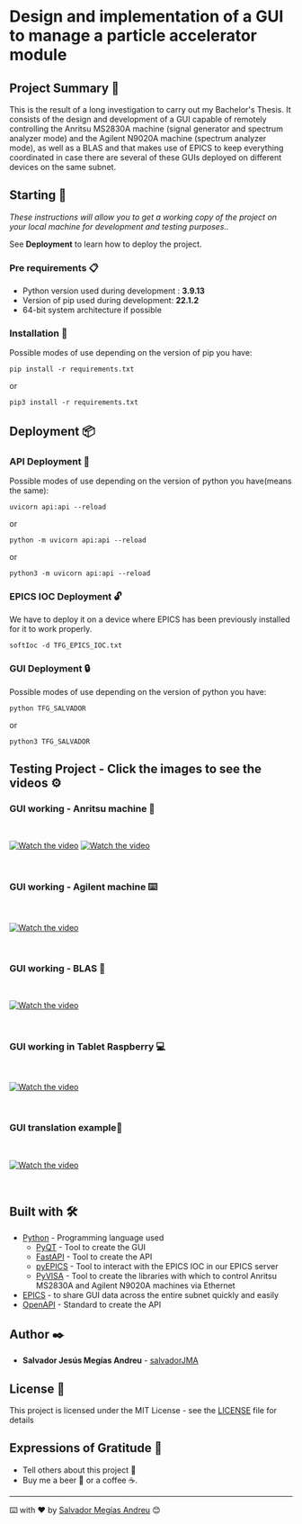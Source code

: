 # Design and implementation of a GUI to manage a particle accelerator module


## Project Summary 📃

This is the result of a long investigation to carry out my Bachelor's Thesis. It consists of the design and development of a GUI capable of remotely controlling the Anritsu MS2830A machine (signal generator and spectrum analyzer mode) and the Agilent N9020A machine (spectrum analyzer mode), as well as a BLAS and that makes use of EPICS to keep everything coordinated in case there are several of these GUIs deployed on different devices on the same subnet.

## Starting 🚀

_These instructions will allow you to get a working copy of the project on your local machine for development and testing purposes.._

See **Deployment** to learn how to deploy the project.


### Pre requirements 📋

* Python version used during development : **3.9.13**
* Version of pip used during development: **22.1.2**
* 64-bit system architecture if possible


### Installation 🔧

Possible modes of use depending on the version of pip you have:

```
pip install -r requirements.txt
```

or
```
pip3 install -r requirements.txt
```


## Deployment 📦

### API Deployment 🔑

Possible modes of use depending on the version of python you have(means the same):

```
uvicorn api:api --reload
```

or
```
python -m uvicorn api:api --reload
```
or
```
python3 -m uvicorn api:api --reload
```

### EPICS IOC Deployment 🔓

We have to deploy it on a device where EPICS has been previously installed for it to work properly.

```
softIoc -d TFG_EPICS_IOC.txt
```

### GUI Deployment 🔒

Possible modes of use depending on the version of python you have:

```
python TFG_SALVADOR
```
or
```
python3 TFG_SALVADOR
```




## Testing Project - Click the images to see the videos ⚙️

### GUI working - Anritsu machine 🔩

<br>

[![Watch the video](https://img.youtube.com/vi/EyJyEqjn67A/hqdefault.jpg)](https://youtu.be/EyJyEqjn67A)           [![Watch the video](https://img.youtube.com/vi/PJkaKhMkvzs/hqdefault.jpg)](https://youtu.be/PJkaKhMkvzs) 

<br>


### GUI working - Agilent machine ⌨️

<br>

[![Watch the video](https://img.youtube.com/vi/OBzyULWWtBo/hqdefault.jpg)](https://youtu.be/OBzyULWWtBo)

<br>

### GUI working - BLAS 🔧

<br>

[![Watch the video](https://img.youtube.com/vi/F3Cda97Ct-Y/hqdefault.jpg)](https://youtu.be/F3Cda97Ct-Y)

<br>


### GUI working in Tablet Raspberry 💻

<br>

[![Watch the video](https://img.youtube.com/vi/_QuZN7sVWnI/hqdefault.jpg)](https://youtu.be/_QuZN7sVWnI)

<br>



### GUI translation example📢

<br>

[![Watch the video](https://img.youtube.com/vi/pacES_BvcD0/hqdefault.jpg)](https://youtu.be/pacES_BvcD0)

<br>


## Built with 🛠️


* [Python](https://www.python.org/) - Programming language used
    * [PyQT](https://pythonpyqt.com/what-is-pyqt/) - Tool to create the GUI
    * [FastAPI](https://fastapi.tiangolo.com/) - Tool to create the API
    * [pyEPICS](https://pyepics.github.io/pyepics/overview.html) - Tool to interact with the EPICS IOC in our EPICS server
    * [PyVISA](https://pyvisa.readthedocs.io/en/latest/) - Tool to create the libraries with which to control Anritsu MS2830A and Agilent N9020A machines via Ethernet
* [EPICS](https://epics-controls.org/) - to share GUI data across the entire subnet quickly and easily
* [OpenAPI](https://www.openapis.org/) - Standard to create the API

## Author ✒️

* **Salvador Jesús Megías Andreu** - [salvadorJMA](https://github.com/salvadorJMA)


## License 📄

This project is licensed under the MIT License - see the [LICENSE](LICENSE.md) file for details

## Expressions of Gratitude 🎁

* Tell others about this project 📢
* Buy me a beer 🍺 or a coffee ☕. 




---
⌨️ with ❤️ by [Salvador Megías Andreu](https://github.com/salvadorJMA) 😊
